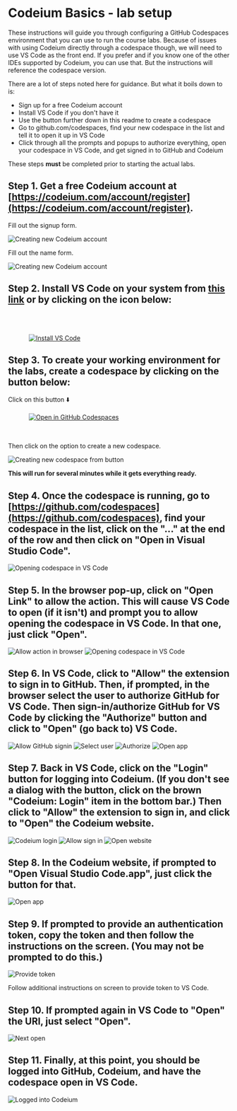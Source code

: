 
# Codeium Basics - lab setup

These instructions will guide you through configuring a GitHub Codespaces environment that you can use to run the course labs. Because of issues with using Codeium directly through a codespace though, we will need to use VS Code as the front end. 
If you prefer and if you know one of the other IDEs supported by Codeium, you can use that. But the instructions will reference the codespace version.

There are a lot of steps noted here for guidance. But what it boils down to is:

- Sign up for a free Codeium account
- Install VS Code if you don't have it
- Use the button further down in this readme to create a codespace
- Go to github.com/codespaces, find your new codespace in the list and tell it to open it up in VS Code
- Click through all the prompts and popups to authorize everything, open your codespace in VS Code, and get signed in to GitHub and Codeium


These steps **must** be completed prior to starting the actual labs.

## Step 1. Get a free Codeium account at [https://codeium.com/account/register](https://codeium.com/account/register).

Fill out the signup form.

![Creating new Codeium account](./images/cb12.png?raw=true "Creating new Codeium account")

Fill out the name form.

![Creating new Codeium account](./images/cb13.png?raw=true "Creating new Codeium account")

## Step 2. Install VS Code on your system from [this link](https://code.visualstudio.com/download) or by clicking on the icon below:

<br/><br/>

&nbsp;&nbsp;&nbsp;&nbsp;&nbsp;&nbsp;&nbsp;&nbsp;&nbsp;&nbsp;&nbsp;&nbsp;[![Install VS Code](https://github.com/skillrepos/codeium-basics/blob/main/images/vscode.svg)](https://code.visualstudio.com/download)

## Step 3. To create your working environment for the labs, create a codespace by clicking on the button below:

Click on this button ⬇️
<br/><br/>
&nbsp;&nbsp;&nbsp;&nbsp;&nbsp;&nbsp;&nbsp;&nbsp;&nbsp;&nbsp;&nbsp;&nbsp;[![Open in GitHub Codespaces](https://github.com/codespaces/badge.svg)](https://codespaces.new/skillrepos/codeium-basics?quickstart=1)


<br/><br/>
Then click on the option to create a new codespace.

![Creating new codespace from button](./images/cb01.png?raw=true "Creating new codespace from button")

**This will run for several minutes while it gets everything ready.**

## Step 4. Once the codespace is running, go to [https://github.com/codespaces](https://github.com/codespaces), find your codespace in the list, click on the "..." at the end of the row and then click on "Open in Visual Studio Code".
  
![Opening codespace in VS Code](./images/cb02.png?raw=true "Opening codespace in VS Code")

## Step 5. In the browser pop-up, click on "Open Link" to allow the action. This will cause VS Code to open (if it isn't) and prompt you to allow opening the codespace in VS Code. In that one, just click "Open".

![Allow action in browser](./images/cb03.png?raw=true "Allow action in browser")
![Opening codespace in VS Code](./images/cb04.png?raw=true "Opening codespace in VS Code")

## Step 6. In VS Code, click to "Allow" the extension to sign in to GitHub. Then, if prompted, in the browser select the user to authorize GitHub for VS Code. Then sign-in/authorize GitHub for VS Code by clicking the "Authorize" button and click to "Open" (go back to) VS Code.

![Allow GitHub signin](./images/cb05.png?raw=true "Allow GitHub signin")
![Select user](./images/cb06.png?raw=true "Select user")
![Authorize](./images/cb07.png?raw=true "Authorize")
![Open app](./images/cb08.png?raw=true "Open app")

## Step 7. Back in VS Code, click on the "Login" button for logging into Codeium. (If you don't see a dialog with the button, click on the brown "Codeium: Login" item in the bottom bar.) Then click to "Allow" the extension to sign in, and click to "Open" the Codeium website.

![Codeium login](./images/cb09.png?raw=true "Codeium login")
![Allow sign in](./images/cb10.png?raw=true "Allow sign in")
![Open website](./images/cb11.png?raw=true "Open website")

## Step 8. In the Codeium website, if prompted to "Open Visual Studio Code.app", just click the button for that. 

![Open app](./images/cb15.png?raw=true "Open app")

## Step 9. If prompted to provide an authentication token, copy the token and then follow the instructions on the screen. (You may not be prompted to do this.)

![Provide token](./images/cb14.png?raw=true "Provide token")

Follow additional instructions on screen to provide token to VS Code.

## Step 10. If prompted again in VS Code to "Open" the URI, just select "Open". 

![Next open](./images/cb16.png?raw=true "Next open")

## Step 11. Finally, at this point, you should be logged into GitHub, Codeium, and have the codespace open in VS Code. 

![Logged into Codeium](./images/cb17.png?raw=true "Logged into Codeium")

